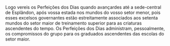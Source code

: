 ﻿Logo vereis os Perfeições dos Dias quando avançardes até a sede-central de Esplândon, após vossa estada nos mundos do vosso setor menor, pois esses excelsos governantes estão estreitamente associados aos setenta mundos do setor maior de treinamento superior para as criaturas ascendentes do tempo. Os Perfeições dos Dias administram, pessoalmente, os compromissos do grupo para os graduados ascendentes das escolas do setor maior.